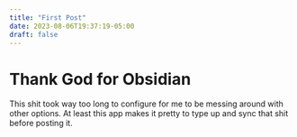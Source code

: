 ```yaml
---
title: "First Post"
date: 2023-08-06T19:37:19-05:00
draft: false
---
```


# Thank God for Obsidian

This shit took way too long to configure for me to be messing around with other options. At least this app makes it pretty to type up and sync that shit before posting it.

